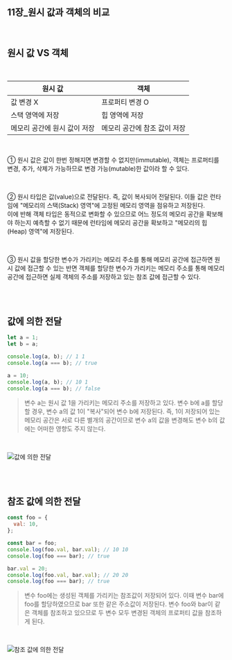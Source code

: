 ## 11장\_원시 값과 객체의 비교

<br>

## 원시 값 VS 객체

<br>

<table>
<thead align= "center">
<th>원시 값</th>
<th>객체</th>
</thead>
<tbody>
<tr>
<td>값 변경 X</td>
<td>프로퍼티 변경 O</td>
</tr>
<tr>
<td>스택 영역에 저장</td>
<td>힙 영역에 저장</td>
</tr>
<tr>
<td>메모리 공간에 원시 값이 저장</td>
<td>메모리 공간에 참조 값이 저장</td>
</tr>
</tbody>
</table>

<br>
 
① 원시 값은 값이 한번 정해지면 변경할 수 없지만(immutable), 객체는 프로퍼티를 변경, 추가, 삭제가 가능하므로 변경 가능(mutable)한 값이라 할 수 있다.

<br>

② 원시 타입은 값(value)으로 전달된다. 즉, 값이 복사되어 전달된다. 이들 값은 런타임에 "메모리의 스택(Stack) 영역"에 고정된 메모리 영역을 점유하고 저장된다.  
이에 반해 객체 타입은 동적으로 변화할 수 있으므로 어느 정도의 메모리 공간을 확보해야 하는지 예측할 수 없기 때문에 런타임에 메모리 공간을 확보하고 "메모리의 힙(Heap) 영역"에 저장된다.

<br>

③ 원시 값을 할당한 변수가 가리키는 메모리 주소를 통해 메모리 공간에 접근하면 원시 값에 접근할 수 있는 반면 객체를 할당한 변수가 가리키는 메모리 주소를 통해 메모리 공간에 접근하면 실제 객체의 주소를 저장하고 있는 참조 값에 접근할 수 있다.

<br>
<br>

## 값에 의한 전달

```js
let a = 1;
let b = a;

console.log(a, b); // 1 1
console.log(a === b); // true

a = 10;
console.log(a, b); // 10 1
console.log(a === b); // false
```

> 변수 a는 원시 값 1을 가리키는 메모리 주소를 저장하고 있다. 변수 b에 a를 할당할 경우, 변수 a의 값 1이 "복사"되어 변수 b에 저장된다. 즉, 1이 저장되어 있는 메모리 공간은 서로 다른 별개의 공간이므로 변수 a의 값을 변경해도 변수 b의 값에는 어떠한 영향도 주지 않는다.

<br>

![값에 의한 전달](nknk.jpg)

<br>
<br>

## 참조 값에 의한 전달

```js
const foo = {
  val: 10,
};

const bar = foo;
console.log(foo.val, bar.val); // 10 10
console.log(foo === bar); // true

bar.val = 20;
console.log(foo.val, bar.val); // 20 20
console.log(foo === bar); // true
```

> 변수 foo에는 생성된 객체를 가리키는 참조값이 저장되어 있다. 이때 변수 bar에 foo를 할당하였으므로 bar 또한 같은 주소값이 저장된다. 변수 foo와 bar이 같은 객체를 참조하고 있으므로 두 변수 모두 변경된 객체의 프로퍼티 값을 참조하게 된다.

<br>

![참조 값에 의한 전달](jkjk.jpg)

